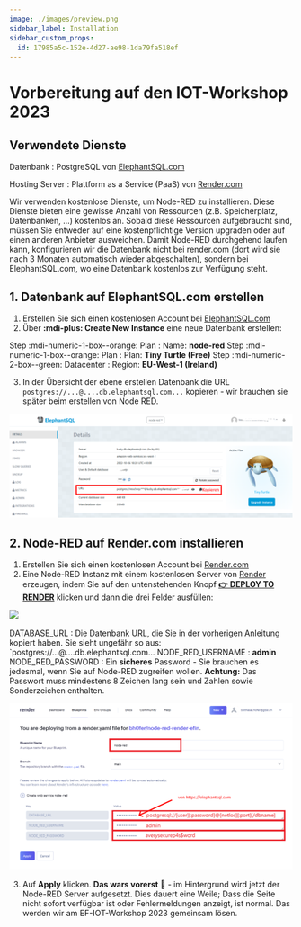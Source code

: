 ```yaml
---
image: ./images/preview.png
sidebar_label: Installation
sidebar_custom_props:
  id: 17985a5c-152e-4d27-ae98-1da79fa518ef
---
```


# Vorbereitung auf den IOT-Workshop 2023

## Verwendete Dienste

Datenbank
: PostgreSQL von [ElephantSQL.com](https://www.elephantsql.com/)

Hosting Server
: Plattform as a Service (PaaS) von [Render.com](https://render.com/)


Wir verwenden kostenlose Dienste, um Node-RED zu installieren. Diese Dienste bieten eine gewisse Anzahl von Ressourcen (z.B. Speicherplatz, Datenbanken, ...) kostenlos an. Sobald diese Ressourcen aufgebraucht sind, müssen Sie entweder auf eine kostenpflichtige Version upgraden oder auf einen anderen Anbieter ausweichen. Damit Node-RED durchgehend laufen kann, konfigurieren wir die Datenbank nicht bei render.com (dort wird sie nach 3 Monaten automatisch wieder abgeschalten), sondern bei ElephantSQL.com, wo eine Datenbank kostenlos zur Verfügung steht.

## 1. Datenbank auf ElephantSQL.com erstellen

1. Erstellen Sie sich einen kostenlosen Account bei [ElephantSQL.com](https://www.elephantsql.com/)
2. Über __:mdi-plus: Create New Instance__ eine neue Datenbank erstellen:

Step :mdi-numeric-1-box--orange: Plan
: Name: __node-red__
Step :mdi-numeric-1-box--orange: Plan 
: Plan: __Tiny Turtle (Free)__
Step :mdi-numeric-2-box--green: Datacenter
: Region: __EU-West-1 (Ireland)__

3. In der Übersicht der ebene erstellen Datenbank die URL `postgres://...@....db.elephantsql.com...` kopieren - wir brauchen sie später beim erstellen von Node RED.

  ![](images/elephant-db.png)

## 2. Node-RED auf Render.com installieren
1. Erstellen Sie sich einen kostenlosen Account bei [Render.com](https://render.com/)
2. Eine Node-RED Instanz mit einem kostenlosen Server von [Render](https://render.com) erzeugen, indem Sie auf den untenstehenden Knopf [__👉 DEPLOY TO RENDER__](https://render.com/deploy?repo=https://github.com/bh0fer/node-red-render-efin) klicken und dann die drei Felder ausfüllen:

  [![](https://render.com/images/deploy-to-render-button.svg)](https://render.com/deploy?repo=https://github.com/bh0fer/node-red-render-efin)

  DATABASE_URL
  : Die Datenbank URL, die Sie in der vorherigen Anleitung kopiert haben. Sie sieht ungefähr so aus: `postgres://...@....db.elephantsql.com...
  NODE_RED_USERNAME
  : __admin__
  NODE_RED_PASSWORD
  : Ein **sicheres** Password - Sie brauchen es jedesmal, wenn Sie auf Node-RED zugreifen wollen. **Achtung:** Das Passwort muss mindestens 8 Zeichen lang sein und Zahlen sowie Sonderzeichen enthalten.

  ![](images/node-red-install-01.png)

3. Auf __Apply__ klicken. **Das wars vorerst** 🥳 - im Hintergrund wird jetzt der Node-RED Server aufgesetzt. Dies dauert eine Weile; Dass die Seite nicht sofort verfügbar ist oder Fehlermeldungen anzeigt, ist normal. Das werden wir am EF-IOT-Workshop 2023 gemeinsam lösen.